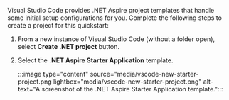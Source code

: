 Visual Studio Code provides .NET Aspire project templates that handle some initial setup configurations for you. Complete the following steps to create a project for this quickstart:

1. From a new instance of Visual Studio Code (without a folder open), select **Create .NET project** button.
1. Select the **.NET Aspire Starter Application** template.

    :::image type="content" source="media/vscode-new-starter-project.png lightbox="media/vscode-new-starter-project.png" alt-text="A screenshot of the .NET Aspire Starter Application template.":::

